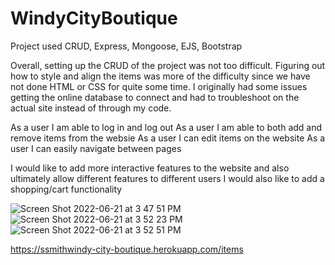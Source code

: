 # WindyCityBoutique

Project used CRUD, Express, Mongoose, EJS, Bootstrap

Overall, setting up the CRUD of the project was not too difficult. Figuring out how to style and align the items was more of the difficulty since we have not done HTML or CSS for quite some time. I originally had some issues getting the online database to connect and had to troubleshoot on the actual site instead of through my code. 

As a user I am able to log in and log out
As a user I am able to both add and remove items from the websie
As a user I can edit items on the website
As a user I can easily navigate between pages

I would like to add more interactive features to the website and also ultimately allow different features to different users
I would also like to add a shopping/cart functionality

![Screen Shot 2022-06-21 at 3 47 51 PM](https://user-images.githubusercontent.com/101604755/174895205-58217c22-c98c-4e46-954e-ed03eaa1c328.png)
![Screen Shot 2022-06-21 at 3 52 23 PM](https://user-images.githubusercontent.com/101604755/174895298-940833b4-4efc-4ac6-8520-2195e91d6b26.png)
![Screen Shot 2022-06-21 at 3 52 51 PM](https://user-images.githubusercontent.com/101604755/174895353-72c906e7-4ec1-4450-803a-bb6fdedac962.png)


https://ssmithwindy-city-boutique.herokuapp.com/items
